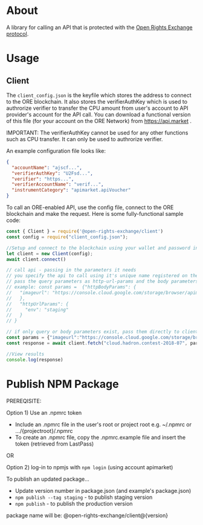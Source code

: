 # About

A library for calling an API that is protected with the [Open Rights Exchange protocol](https://github.com/api-market/ore-protocol). 

# Usage

## Client

The `client_config.json` is the keyfile which stores the address to connect to the ORE blockchain. It also stores the verifierAuthKey which is used to authrorize verifier to transfer the CPU amount from user's account to API provider's account for the API call. 
You can download a functional version of this file (for your account on the ORE Network) from https://api.market .

IMPORTANT: The verifierAuthKey cannot be used for any other functions such as CPU transfer. It can only be used to authrorize verifier. 

An example configuration file looks like:
```json
{
  "accountName": "ajscf...",
  "verifierAuthKey": "U2Fsd...",
  "verifier": "https...",
  "verifierAccountName": "verif...",
  "instrumentCategory": "apimarket.apiVoucher"
}
```

To call an ORE-enabled API, use the config file, connect to the ORE blockchain and make the request. Here is some fully-functional sample code:

```javascript
const { Client } = require('@open-rights-exchange/client')
const config = require("client_config.json");

//Setup and connect to the blockchain using your wallet and password in the config
let client = new Client(config);
await client.connect()

// call api - passing in the parameters it needs
// you specify the api to call using it's unique name registered on the ORE blockchain
// pass the query parameters as http-url-params and the body parameters as http-body-params if both query and body parameters // exist. Otherwise just pass the parameters to the client.fetch directly.
// example: const params =  {"httpBodyParams": {
//   "imageurl": "https://console.cloud.google.com/storage/browser/apimarket-contest-2018-07-1-coffee/10465_full_jpg.jpg"
//   },
//   "httpUrlParams": {
//     "env": "staging"
//   }
// }

// if only query or body parameters exist, pass them directly to client.fetch
const params = {"imageurl":"https://console.cloud.google.com/storage/browser/apimarket-contest-2018-07-1-coffee/10465_full_jpg.jpg"}
const response = await client.fetch("cloud.hadron.contest-2018-07", params)

//View results
console.log(response)

```

# Publish NPM Package

PREREQISITE:

Option 1) Use an .npmrc token
- Include an .npmrc file in the user's root or project root e.g. ~/.npmrc or .../{projectroot}/.npmrc
- To create an .npmrc file, copy the .npmrc.example file and insert the token (retrieved from LastPass)

OR 

Option 2) log-in to npmjs with `npm login` (using account apimarket)

To publish an updated package...

- Update version number in package.json (and example's package.json)
- `npm publish --tag staging` - to publish staging version
- `npm publish` - to publish the production version

package name will be: @open-rights-exchange/client@{version}
